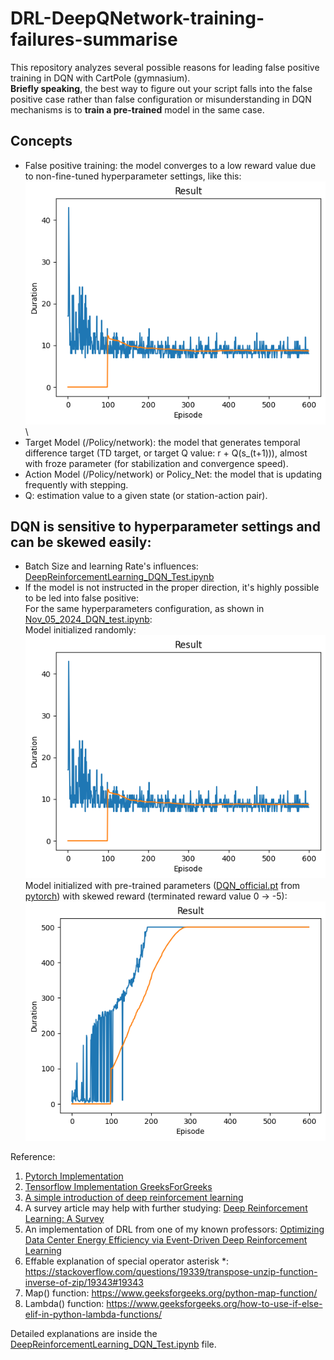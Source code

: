 # DRL-DeepQNetwork-training-failures-summarise
This repository analyzes several possible reasons for leading false positive training in DQN with CartPole (gymnasium). \
**Briefly speaking**, the best way to figure out your script falls into the false positive case rather than false configuration or misunderstanding in DQN mechanisms is to **train a pre-trained** model in the same case.

## Concepts
* False positive training: the model converges to a low reward value due to non-fine-tuned hyperparameter settings, like this:
![False Positive training](images/training_from_random.png) \
* Target Model (/Policy/network): the model that generates temporal difference target (TD target, or target Q value: r + Q(s_(t+1))), almost with froze parameter (for stabilization and convergence speed).
* Action Model (/Policy/network) or Policy_Net: the model that is updating frequently with stepping.
* Q: estimation value to a given state (or station-action pair).

## DQN is sensitive to hyperparameter settings and can be skewed easily:
* Batch Size and learning Rate's influences: [DeepReinforcementLearning_DQN_Test.ipynb](DeepReinforcementLearning_DQN_Test.ipynb)
* If the model is not instructed in the proper direction, it's highly possible to be led into false positive: \
  For the same hyperparameters configuration, as shown in [Nov_05_2024_DQN_test.ipynb](Nov_05_2024_DQN_test.ipynb): \
  Model initialized randomly: \
  ![False Positive training](images/training_from_random.png) \
  Model initialized with pre-trained parameters ([DQN_official.pt](DQN_official.pt) from [pytorch](https://pytorch.org/tutorials/intermediate/reinforcement_q_learning.html)) with skewed reward (terminated reward value 0 -> -5):
  ![images/training_from_pre-trained_skewed.png](images/training_from_pre-trained_skewed.png)

Reference: 
1. [Pytorch Implementation](https://pytorch.org/tutorials/intermediate/reinforcement_q_learning.html#training)
2. [Tensorflow Implementation GreeksForGreeks](https://www.geeksforgeeks.org/a-beginners-guide-to-deep-reinforcement-learning/)
3. [A simple introduction of deep reinforcement learning](https://aws.amazon.com/what-is/reinforcement-learning/#:~:text=Reinforcement%20learning%20(RL)%20is%20a,use%20to%20achieve%20their%20goals.)
4. A survey article may help with further studying: [Deep Reinforcement Learning: A Survey](https://ieeexplore.ieee.org/document/9904958)
5. An implementation of DRL from one of my known professors: [Optimizing Data Center Energy Efficiency via Event-Driven Deep Reinforcement Learning](https://ieeexplore.ieee.org/document/9729602)
6. Effable explanation of special operator asterisk *: https://stackoverflow.com/questions/19339/transpose-unzip-function-inverse-of-zip/19343#19343
7. Map() function: https://www.geeksforgeeks.org/python-map-function/
8. Lambda() function: https://www.geeksforgeeks.org/how-to-use-if-else-elif-in-python-lambda-functions/


Detailed explanations are inside the [DeepReinforcementLearning_DQN_Test.ipynb](https://github.com/TyBruceChen/Deep-Reinforcement-Learning-with-Deep-Q-Network--a-simple-implementation/blob/main/DeepReinforcementLearning_DQN_Test.ipynb) file.
